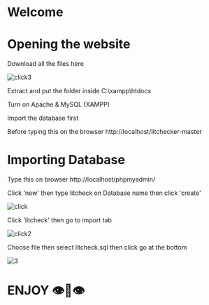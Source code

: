  # Welcome 


# Opening the website
Download all the files here

![click3](https://user-images.githubusercontent.com/52498904/118113837-5f3dcd80-b419-11eb-92a5-b3795f8d0325.JPG)

Extract and put the folder inside C:\xampp\htdocs

Turn on Apache & MySQL (XAMPP)

Import the database first 

Before typing this on the browser http://localhost/litchecker-master


# Importing Database

Type this on browser http://localhost/phpmyadmin/ 

Click 'new' then type litcheck on Database name then click 'create'

![click](https://user-images.githubusercontent.com/52498904/118115314-5f3ecd00-b41b-11eb-85db-221c6d2e3808.JPG)

Click 'litcheck' then go to import tab

![click2](https://user-images.githubusercontent.com/52498904/118115563-b0e75780-b41b-11eb-835d-515fc93ecb51.JPG)


Choose file then select litcheck.sql then click go at the bottom

![3](https://user-images.githubusercontent.com/52498904/118115703-e12ef600-b41b-11eb-85fe-0c603e90ce48.JPG)



# ENJOY 👁👄👁



